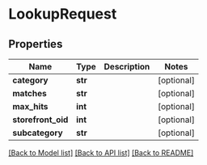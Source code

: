 # LookupRequest

## Properties
Name | Type | Description | Notes
------------ | ------------- | ------------- | -------------
**category** | **str** |  | [optional] 
**matches** | **str** |  | [optional] 
**max_hits** | **int** |  | [optional] 
**storefront_oid** | **int** |  | [optional] 
**subcategory** | **str** |  | [optional] 

[[Back to Model list]](../README.md#documentation-for-models) [[Back to API list]](../README.md#documentation-for-api-endpoints) [[Back to README]](../README.md)


